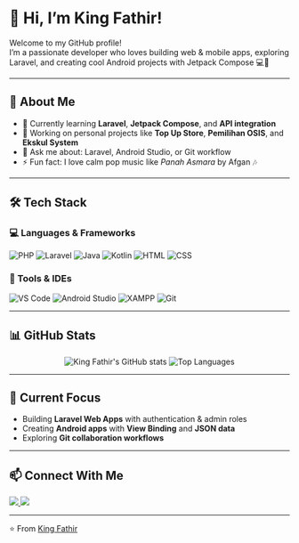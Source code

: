 # 👑 Hi, I’m King Fathir!

Welcome to my GitHub profile!  
I’m a passionate developer who loves building web & mobile apps, exploring Laravel, and creating cool Android projects with Jetpack Compose 💻📱  

---

## 🚀 About Me
- 🌱 Currently learning **Laravel**, **Jetpack Compose**, and **API integration**
- 🔭 Working on personal projects like **Top Up Store**, **Pemilihan OSIS**, and **Ekskul System**
- 💬 Ask me about: Laravel, Android Studio, or Git workflow
- ⚡ Fun fact: I love calm pop music like *Panah Asmara* by Afgan 🎶

---

## 🛠️ Tech Stack
### 💻 Languages & Frameworks
![PHP](https://img.shields.io/badge/PHP-777BB4?style=for-the-badge&logo=php&logoColor=white)
![Laravel](https://img.shields.io/badge/Laravel-FF2D20?style=for-the-badge&logo=laravel&logoColor=white)
![Java](https://img.shields.io/badge/Java-007396?style=for-the-badge&logo=java&logoColor=white)
![Kotlin](https://img.shields.io/badge/Kotlin-0095D5?style=for-the-badge&logo=kotlin&logoColor=white)
![HTML](https://img.shields.io/badge/HTML5-E34F26?style=for-the-badge&logo=html5&logoColor=white)
![CSS](https://img.shields.io/badge/CSS3-1572B6?style=for-the-badge&logo=css3&logoColor=white)

### 🧰 Tools & IDEs
![VS Code](https://img.shields.io/badge/VS_Code-0078d7?style=for-the-badge&logo=visual%20studio%20code&logoColor=white)
![Android Studio](https://img.shields.io/badge/Android_Studio-3DDC84?style=for-the-badge&logo=android-studio&logoColor=white)
![XAMPP](https://img.shields.io/badge/XAMPP-F37623?style=for-the-badge&logo=xampp&logoColor=white)
![Git](https://img.shields.io/badge/Git-F05032?style=for-the-badge&logo=git&logoColor=white)

---

## 📊 GitHub Stats
<p align="center">
  <img src="https://github-readme-stats.vercel.app/api?username=KingFathir&show_icons=true&theme=radical" alt="King Fathir's GitHub stats" />
  <img src="https://github-readme-stats.vercel.app/api/top-langs/?username=KingFathir&layout=compact&theme=radical" alt="Top Languages" />
</p>

---

## 🧩 Current Focus
- Building **Laravel Web Apps** with authentication & admin roles
- Creating **Android apps** with **View Binding** and **JSON data**
- Exploring **Git collaboration workflows**

---

## 📫 Connect With Me
<p align="left">
  <a href="https://www.instagram.com/USERNAME_KAMU" target="_blank">
    <img src="https://img.shields.io/badge/Instagram-E4405F?style=for-the-badge&logo=instagram&logoColor=white"/>
  </a>
  <a href="mailto:EMAIL_KAMU">
    <img src="https://img.shields.io/badge/Email-D14836?style=for-the-badge&logo=gmail&logoColor=white"/>
  </a>
</p>

---

⭐️ From [King Fathir](https://github.com/KingFathir)
